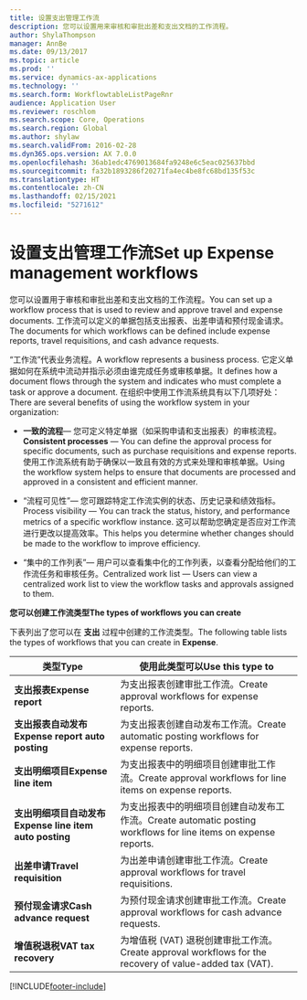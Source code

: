 ```yaml
---
title: 设置支出管理工作流
description: 您可以设置用来审核和审批出差和支出文档的工作流程。
author: ShylaThompson
manager: AnnBe
ms.date: 09/13/2017
ms.topic: article
ms.prod: ''
ms.service: dynamics-ax-applications
ms.technology: ''
ms.search.form: WorkflowtableListPageRnr
audience: Application User
ms.reviewer: roschlom
ms.search.scope: Core, Operations
ms.search.region: Global
ms.author: shylaw
ms.search.validFrom: 2016-02-28
ms.dyn365.ops.version: AX 7.0.0
ms.openlocfilehash: 36ab1edc4769013684fa9248e6c5eac025637bbd
ms.sourcegitcommit: fa32b1893286f20271fa4ec4be8fc68bd135f53c
ms.translationtype: HT
ms.contentlocale: zh-CN
ms.lasthandoff: 02/15/2021
ms.locfileid: "5271612"
---
```

# <a name="set-up-expense-management-workflows"></a><span data-ttu-id="1986e-103">设置支出管理工作流</span><span class="sxs-lookup"><span data-stu-id="1986e-103">Set up Expense management workflows</span></span>

<span data-ttu-id="1986e-104">您可以设置用于审核和审批出差和支出文档的工作流程。</span><span class="sxs-lookup"><span data-stu-id="1986e-104">You can set up a workflow process that is used to review and approve travel and expense documents.</span></span> <span data-ttu-id="1986e-105">工作流可以定义的单据包括支出报表、出差申请和预付现金请求。</span><span class="sxs-lookup"><span data-stu-id="1986e-105">The documents for which workflows can be defined include expense reports, travel requisitions, and cash advance requests.</span></span>

<span data-ttu-id="1986e-106">“工作流”代表业务流程。</span><span class="sxs-lookup"><span data-stu-id="1986e-106">A workflow represents a business process.</span></span> <span data-ttu-id="1986e-107">它定义单据如何在系统中流动并指示必须由谁完成任务或审核单据。</span><span class="sxs-lookup"><span data-stu-id="1986e-107">It defines how a document flows through the system and indicates who must complete a task or approve a document.</span></span> <span data-ttu-id="1986e-108">在组织中使用工作流系统具有以下几项好处：</span><span class="sxs-lookup"><span data-stu-id="1986e-108">There are several benefits of using the workflow system in your organization:</span></span>

-   <span data-ttu-id="1986e-109">**一致的流程**— 您可定义特定单据（如采购申请和支出报表）的审核流程。</span><span class="sxs-lookup"><span data-stu-id="1986e-109">**Consistent processes** — You can define the approval process for specific documents, such as purchase requisitions and expense reports.</span></span> <span data-ttu-id="1986e-110">使用工作流系统有助于确保以一致且有效的方式来处理和审核单据。</span><span class="sxs-lookup"><span data-stu-id="1986e-110">Using the workflow system helps to ensure that documents are processed and approved in a consistent and efficient manner.</span></span>

-   <span data-ttu-id="1986e-111">“流程可见性”— 您可跟踪特定工作流实例的状态、历史记录和绩效指标。</span><span class="sxs-lookup"><span data-stu-id="1986e-111">Process visibility — You can track the status, history, and performance metrics of a specific workflow instance.</span></span> <span data-ttu-id="1986e-112">这可以帮助您确定是否应对工作流进行更改以提高效率。</span><span class="sxs-lookup"><span data-stu-id="1986e-112">This helps you determine whether changes should be made to the workflow to improve efficiency.</span></span>

-   <span data-ttu-id="1986e-113">“集中的工作列表”— 用户可以查看集中化的工作列表，以查看分配给他们的工作流任务和审核任务。</span><span class="sxs-lookup"><span data-stu-id="1986e-113">Centralized work list — Users can view a centralized work list to view the workflow tasks and approvals assigned to them.</span></span> 

<span data-ttu-id="1986e-114">**您可以创建工作流类型**</span><span class="sxs-lookup"><span data-stu-id="1986e-114">**The types of workflows you can create**</span></span>

<span data-ttu-id="1986e-115">下表列出了您可以在 **支出** 过程中创建的工作流类型。</span><span class="sxs-lookup"><span data-stu-id="1986e-115">The following table lists the types of workflows that you can create in **Expense**.</span></span>


|              <span data-ttu-id="1986e-116"><strong>类型</strong></span><span class="sxs-lookup"><span data-stu-id="1986e-116"><strong>Type</strong></span></span>              |                   <span data-ttu-id="1986e-117"><strong>使用此类型可以</strong></span><span class="sxs-lookup"><span data-stu-id="1986e-117"><strong>Use this type to</strong></span></span>                   |
|-------------------------------------------------|-----------------------------------------------------------------------|
|         <span data-ttu-id="1986e-118"><strong>支出报表</strong></span><span class="sxs-lookup"><span data-stu-id="1986e-118"><strong>Expense report</strong></span></span>         |            <span data-ttu-id="1986e-119">为支出报表创建审批工作流。</span><span class="sxs-lookup"><span data-stu-id="1986e-119">Create approval workflows for expense reports.</span></span>             |
|  <span data-ttu-id="1986e-120"><strong>支出报表自动发布</strong></span><span class="sxs-lookup"><span data-stu-id="1986e-120"><strong>Expense report auto posting</strong></span></span>   |        <span data-ttu-id="1986e-121">为支出报表创建自动发布工作流。</span><span class="sxs-lookup"><span data-stu-id="1986e-121">Create automatic posting workflows for expense reports.</span></span>        |
|       <span data-ttu-id="1986e-122"><strong>支出明细项目</strong></span><span class="sxs-lookup"><span data-stu-id="1986e-122"><strong>Expense line item</strong></span></span>        |     <span data-ttu-id="1986e-123">为支出报表中的明细项目创建审批工作流。</span><span class="sxs-lookup"><span data-stu-id="1986e-123">Create approval workflows for line items on expense reports.</span></span>      |
| <span data-ttu-id="1986e-124"><strong>支出明细项目自动发布</strong></span><span class="sxs-lookup"><span data-stu-id="1986e-124"><strong>Expense line item auto posting</strong></span></span> | <span data-ttu-id="1986e-125">为支出报表中的明细项目创建自动发布工作流。</span><span class="sxs-lookup"><span data-stu-id="1986e-125">Create automatic posting workflows for line items on expense reports.</span></span> |
|       <span data-ttu-id="1986e-126"><strong>出差申请</strong></span><span class="sxs-lookup"><span data-stu-id="1986e-126"><strong>Travel requisition</strong></span></span>       |          <span data-ttu-id="1986e-127">为出差申请创建审批工作流。</span><span class="sxs-lookup"><span data-stu-id="1986e-127">Create approval workflows for travel requisitions.</span></span>           |
|      <span data-ttu-id="1986e-128"><strong>预付现金请求</strong></span><span class="sxs-lookup"><span data-stu-id="1986e-128"><strong>Cash advance request</strong></span></span>      |         <span data-ttu-id="1986e-129">为预付现金请求创建审批工作流。</span><span class="sxs-lookup"><span data-stu-id="1986e-129">Create approval workflows for cash advance requests.</span></span>          |
|        <span data-ttu-id="1986e-130"><strong>增值税退税</strong></span><span class="sxs-lookup"><span data-stu-id="1986e-130"><strong>VAT tax recovery</strong></span></span>        | <span data-ttu-id="1986e-131">为增值税 (VAT) 退税创建审批工作流。</span><span class="sxs-lookup"><span data-stu-id="1986e-131">Create approval workflows for the recovery of value-added tax (VAT).</span></span>  |



[!INCLUDE[footer-include](../includes/footer-banner.md)]